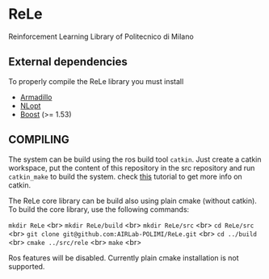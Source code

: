 # ReLe
Reinforcement Learning Library of Politecnico di Milano

External dependencies
---------------------

To properly compile the ReLe library you must install
- [Armadillo](http://arma.sourceforge.net/)
- [NLopt](http://ab-initio.mit.edu/wiki/index.php/NLopt)
- [Boost](http://www.boost.org/) (>= 1.53)

COMPILING
---------

The system can be build using the ros build tool `catkin`. Just create a catkin workspace, put the content of this repository in the src repository and run `catkin_make` to build the system.
check [this](http://ros.org/wiki/catkin/Tutorials/create_a_workspace) tutorial to get more info on catkin.

The ReLe core library can be build also using plain cmake (without catkin). To build the core library, use the following commands:

`mkdir ReLe` <br\>
`mkdir ReLe/build` <br\>
`mkdir ReLe/src` <br\>
`cd ReLe/src` <br\>
`git clone git@github.com:AIRLab-POLIMI/ReLe.git` <br\>
`cd ../build` <br\>
`cmake ../src/rele` <br\>
`make` <br\>

Ros features will be disabled.
Currently plain cmake installation is not supported.




